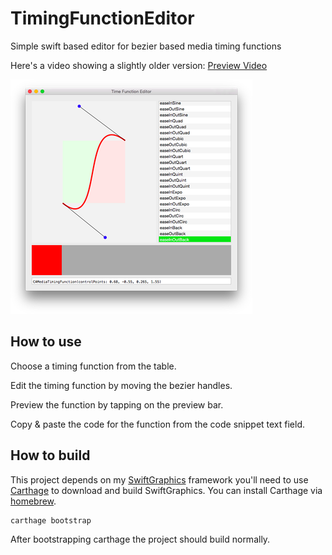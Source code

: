 # TimingFunctionEditor 

Simple swift based editor for bezier based media timing functions

Here's a video showing a slightly older version: [Preview Video](https://www.dropbox.com/s/dqyp1xuroetdnl1/Timing%20Function%20Editor.mp4?dl=0)

![Screenshot](Documentation/Screenshot.png)

## How to use

Choose a timing function from the table.

Edit the timing function by moving the bezier handles.

Preview the function by tapping on the preview bar.

Copy & paste the code for the function from the code snippet text field.

## How to build

This project depends on my [SwiftGraphics](https://github.com/schwa/SwiftGraphics) framework you'll need to use [Carthage](https://github.com/Carthage/Carthage) to download and build SwiftGraphics. You can install Carthage via [homebrew](http://github.com/Homebrew/homebrew).

	carthage bootstrap

After bootstrapping carthage the project should build normally.
